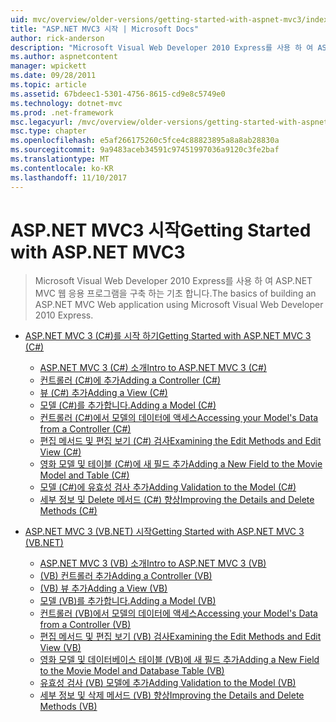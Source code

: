 ```yaml
---
uid: mvc/overview/older-versions/getting-started-with-aspnet-mvc3/index
title: "ASP.NET MVC3 시작 | Microsoft Docs"
author: rick-anderson
description: "Microsoft Visual Web Developer 2010 Express를 사용 하 여 ASP.NET MVC 웹 응용 프로그램을 구축 하는 기초 합니다."
ms.author: aspnetcontent
manager: wpickett
ms.date: 09/28/2011
ms.topic: article
ms.assetid: 67bdeec1-5301-4756-8615-cd9e8c5749e0
ms.technology: dotnet-mvc
ms.prod: .net-framework
msc.legacyurl: /mvc/overview/older-versions/getting-started-with-aspnet-mvc3
msc.type: chapter
ms.openlocfilehash: e5af266175260c5fce4c88823895a8a8ab28830a
ms.sourcegitcommit: 9a9483aceb34591c97451997036a9120c3fe2baf
ms.translationtype: MT
ms.contentlocale: ko-KR
ms.lasthandoff: 11/10/2017
---
```

<a name="getting-started-with-aspnet-mvc3"></a><span data-ttu-id="f21a8-103">ASP.NET MVC3 시작</span><span class="sxs-lookup"><span data-stu-id="f21a8-103">Getting Started with ASP.NET MVC3</span></span>
====================
> <span data-ttu-id="f21a8-104">Microsoft Visual Web Developer 2010 Express를 사용 하 여 ASP.NET MVC 웹 응용 프로그램을 구축 하는 기초 합니다.</span><span class="sxs-lookup"><span data-stu-id="f21a8-104">The basics of building an ASP.NET MVC Web application using Microsoft Visual Web Developer 2010 Express.</span></span>


- [<span data-ttu-id="f21a8-105">ASP.NET MVC 3 (C#)를 시작 하기</span><span class="sxs-lookup"><span data-stu-id="f21a8-105">Getting Started with ASP.NET MVC 3 (C#)</span></span>](cs/index.md)

    - [<span data-ttu-id="f21a8-106">ASP.NET MVC 3 (C#) 소개</span><span class="sxs-lookup"><span data-stu-id="f21a8-106">Intro to ASP.NET MVC 3 (C#)</span></span>](cs/intro-to-aspnet-mvc-3.md)
    - [<span data-ttu-id="f21a8-107">컨트롤러 (C#)에 추가</span><span class="sxs-lookup"><span data-stu-id="f21a8-107">Adding a Controller (C#)</span></span>](cs/adding-a-controller.md)
    - [<span data-ttu-id="f21a8-108">뷰 (C#) 추가</span><span class="sxs-lookup"><span data-stu-id="f21a8-108">Adding a View (C#)</span></span>](cs/adding-a-view.md)
    - [<span data-ttu-id="f21a8-109">모델 (C#)를 추가합니다.</span><span class="sxs-lookup"><span data-stu-id="f21a8-109">Adding a Model (C#)</span></span>](cs/adding-a-model.md)
    - [<span data-ttu-id="f21a8-110">컨트롤러 (C#)에서 모델의 데이터에 액세스</span><span class="sxs-lookup"><span data-stu-id="f21a8-110">Accessing your Model's Data from a Controller (C#)</span></span>](cs/accessing-your-models-data-from-a-controller.md)
    - [<span data-ttu-id="f21a8-111">편집 메서드 및 편집 보기 (C#) 검사</span><span class="sxs-lookup"><span data-stu-id="f21a8-111">Examining the Edit Methods and Edit View (C#)</span></span>](cs/examining-the-edit-methods-and-edit-view.md)
    - [<span data-ttu-id="f21a8-112">영화 모델 및 테이블 (C#)에 새 필드 추가</span><span class="sxs-lookup"><span data-stu-id="f21a8-112">Adding a New Field to the Movie Model and Table (C#)</span></span>](cs/adding-a-new-field.md)
    - [<span data-ttu-id="f21a8-113">모델 (C#)에 유효성 검사 추가</span><span class="sxs-lookup"><span data-stu-id="f21a8-113">Adding Validation to the Model (C#)</span></span>](cs/adding-validation-to-the-model.md)
    - [<span data-ttu-id="f21a8-114">세부 정보 및 Delete 메서드 (C#) 향상</span><span class="sxs-lookup"><span data-stu-id="f21a8-114">Improving the Details and Delete Methods (C#)</span></span>](cs/improving-the-details-and-delete-methods.md)
- [<span data-ttu-id="f21a8-115">ASP.NET MVC 3 (VB.NET) 시작</span><span class="sxs-lookup"><span data-stu-id="f21a8-115">Getting Started with ASP.NET MVC 3 (VB.NET)</span></span>](vb/index.md)

    - [<span data-ttu-id="f21a8-116">ASP.NET MVC 3 (VB) 소개</span><span class="sxs-lookup"><span data-stu-id="f21a8-116">Intro to ASP.NET MVC 3 (VB)</span></span>](vb/intro-to-aspnet-mvc-3.md)
    - [<span data-ttu-id="f21a8-117">(VB) 컨트롤러 추가</span><span class="sxs-lookup"><span data-stu-id="f21a8-117">Adding a Controller (VB)</span></span>](vb/adding-a-controller.md)
    - [<span data-ttu-id="f21a8-118">(VB) 뷰 추가</span><span class="sxs-lookup"><span data-stu-id="f21a8-118">Adding a View (VB)</span></span>](vb/adding-a-view.md)
    - [<span data-ttu-id="f21a8-119">모델 (VB)를 추가합니다.</span><span class="sxs-lookup"><span data-stu-id="f21a8-119">Adding a Model (VB)</span></span>](vb/adding-a-model.md)
    - [<span data-ttu-id="f21a8-120">컨트롤러 (VB)에서 모델의 데이터에 액세스</span><span class="sxs-lookup"><span data-stu-id="f21a8-120">Accessing your Model's Data from a Controller (VB)</span></span>](vb/accessing-your-models-data-from-a-controller.md)
    - [<span data-ttu-id="f21a8-121">편집 메서드 및 편집 보기 (VB) 검사</span><span class="sxs-lookup"><span data-stu-id="f21a8-121">Examining the Edit Methods and Edit View (VB)</span></span>](vb/examining-the-edit-methods-and-edit-view.md)
    - [<span data-ttu-id="f21a8-122">영화 모델 및 데이터베이스 테이블 (VB)에 새 필드 추가</span><span class="sxs-lookup"><span data-stu-id="f21a8-122">Adding a New Field to the Movie Model and Database Table (VB)</span></span>](vb/adding-a-new-field.md)
    - [<span data-ttu-id="f21a8-123">유효성 검사 (VB) 모델에 추가</span><span class="sxs-lookup"><span data-stu-id="f21a8-123">Adding Validation to the Model (VB)</span></span>](vb/adding-validation-to-the-model.md)
    - [<span data-ttu-id="f21a8-124">세부 정보 및 삭제 메서드 (VB) 향상</span><span class="sxs-lookup"><span data-stu-id="f21a8-124">Improving the Details and Delete Methods (VB)</span></span>](vb/improving-the-details-and-delete-methods.md)
